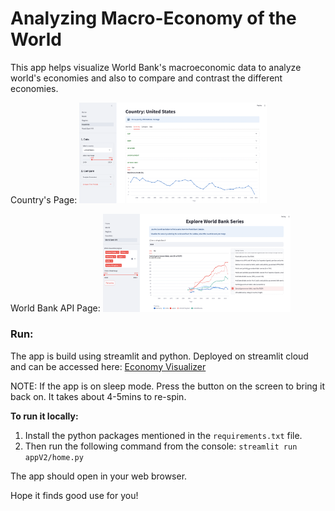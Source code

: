 # Analyzing Macro-Economy of the World
 
This app helps visualize World Bank's macroeconomic data to analyze world's economies and also to compare and contrast the different economies. 

Country's Page:
<img src="imgs/country_page.png" width="300" />
<!-- ![Screenshot of the Country page!](/imgs/country_page.png) -->

World Bank API Page:
<img src="imgs/world_bank_page.png" width="300" />
<!-- ![Screenshot of the World Bank API page!](/imgs/world_bank_page.png) -->


### Run:
The app is build using streamlit and python. Deployed on streamlit cloud and can be accessed here: [Economy Visualizer](https://visualize-economies.streamlit.app/)

NOTE: If the app is on sleep mode. Press the button on the screen to bring it back on. It takes about 4-5mins to re-spin.

**To run it locally:**
1. Install the python packages mentioned in the `requirements.txt` file. 
2. Then run the following command from the console: `streamlit run appV2/home.py`

The app should open in your web browser.


Hope it finds good use for you!